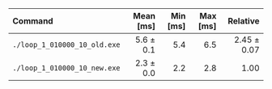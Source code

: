 | Command | Mean [ms] | Min [ms] | Max [ms] | Relative |
|:---|---:|---:|---:|---:|
| `./loop_1_010000_10_old.exe` | 5.6 ± 0.1 | 5.4 | 6.5 | 2.45 ± 0.07 |
| `./loop_1_010000_10_new.exe` | 2.3 ± 0.0 | 2.2 | 2.8 | 1.00 |
